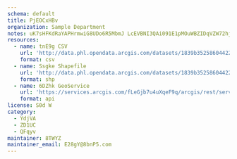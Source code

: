 ```yaml
---
schema: default
title: PjEOCxHBv  
organization: Sample Department 
notes: uK7sHFKdRaYAPHrmwiG8UDo6R5MbmJ LcEVBNI3QAi091E1pMOuWBZIDqVZW72hjTrkbfyC2taXCwPQk9nl0OxvFfsJ6hlT4jS5x 
resources:
  - name: tnE9g CSV
    url: 'http://data.phl.opendata.arcgis.com/datasets/1839b35258604422b0b520cbb668df0d_0.csv'
    format: csv
  - name: Ssgke Shapefile
    url: 'http://data.phl.opendata.arcgis.com/datasets/1839b35258604422b0b520cbb668df0d_0.zip'
    format: shp
  - name: 6DZhk GeoService
    url: 'https://services.arcgis.com/fLeGjb7u4uXqeF9q/arcgis/rest/services/Air_Monitoring_Stations/FeatureServer/0/query'
    format: api
license: S0d W 
category:
  - YdjVA 
  - ZD1UC 
  - QFqyv 
maintainer: 8TWYZ  
maintainer_email: E28gY@8bnP5.com
---
```

